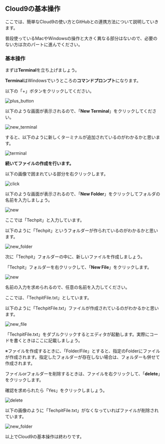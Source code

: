 ## Cloud9の基本操作

ここでは、簡単なCloud9の使い方とGitHubとの連携方法について説明していきます。

普段使っているMacやWindowsの操作と大きく異なる部分はないので、必要のない方は次のパートに進んでください。

### 基本操作

まずは**Terminal**を立ち上げましょう。

**Terminal**はWindowsでいうところの**コマンドプロンプト**になります。

以下の「+」ボタンをクリックしてください。

![plus_button](asset/plus_button.png)


以下のような画面が表示されるので、「**New Terminal**」をクリックしてください。

![new_terminal](asset/new_terminal.png)

すると、以下のように新しくターミナルが追加されているのがわかるかと思います。

![terminal](asset/terminal.png)

**続いてファイルの作成を行います。**

以下の画像で囲まれている部分を右クリックします。

![click](asset/click.png)

以下のような画面が表示されるので、「**New Folder**」をクリックしてフォルダの名前を入力しましょう。

![new](asset/new.png)

ここでは「Techpit」と入力しています。

以下のように「Techpit」というフォルダーが作られているのがわかるかと思います。

![new_folder](asset/new_folder.png)

次に「Techpit」フォルダーの中に、新しいファイルを作成しましょう。

「Techpit」フォルダーを右クリックして、「**New File**」をクリックします。

![new](asset/new.png)

名前の入力を求められるので、任意の名前を入力してください。

ここでは、「TechpitFile.txt」としています。

以下のように「TechpitFile.txt」ファイルが作成されているのがわかるかと思います。

![new_file](asset/new_file.png)

「TechpitFile.txt」をダブルクリックするとエディタが起動します。実際にコードを書くときはここに記載しましょう。

※ファイルを作成するときに、「Folder/File」とすると、指定のFolderにファイルが作成されます。指定したフォルダーが存在しない場合は、フォルダーも併せて作成されます。

ファイルorフォルダーを削除するときは、ファイルを右クリックして、「**delete**」をクリックします。

確認を求められたら「Yes」をクリックしましょう。

![delete](asset/delete.png)

以下の画像のように「TechpitFile.txt」がなくなっていればファイルが削除されています。

![new_folder](asset/new_folder.png)

以上でCloud9の基本操作は終わりです。


